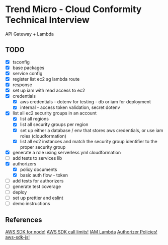 # Trend Micro - Cloud Conformity Technical Interview
API Gateway + Lambda


## TODO
- [x] tsconfig
- [x] base packages
- [x] service config
- [x] register list ec2 sg lambda route
- [x] response
- [x] set up iam with read access to ec2
- [x] credentials
    - [x] aws credentials - dotenv for testing - db or iam for deployment
    - [x] internal - access token validation, secret dotenv
- [x] list all ec2 security groups in an account
    - [x] list all regions
    - [x] list all security groups per region
    - [x] set up either a database / env that stores aws credentials, or use iam roles (cloudformation)
    - [x] list all ec2 instances and match the security group identifier to the proper security group
- [x] generate a role using serverless yml cloudformation
- [ ] add tests to services lib
- [x] authorizers
    - [x] policy documents
    - [x] basic auth flow - token
- [ ] add tests for authorizers
- [ ] generate test coverage
- [ ] deploy
- [ ] set up prettier and eslint
- [ ] demo instructions

## References
[AWS SDK for node!](https://docs.amazonaws.cn/en_us/sdk-for-javascript/v2/developer-guide/getting-started-nodejs.html)
[AWS SDK call limits!](https://docs.aws.amazon.com/AWSEC2/latest/APIReference/throttling.html)
[IAM Lambda](https://docs.aws.amazon.com/apigateway/latest/developerguide/integrating-api-with-aws-services-lambda.html)
[Authorizer Policies!](https://docs.aws.amazon.com/apigateway/latest/developerguide/apigateway-resource-policies-examples.html )
[aws-sdk-js!](https://github.com/aws/aws-sdk-js)